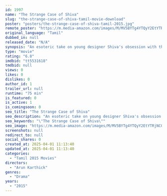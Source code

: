 ```yaml
---
id: 1997
name: "The Strange Case of Shiva"
slug: "the-strange-case-of-shiva-tamil-movie-download"
poster: "posters/the-strange-case-of-shiva-tamil-2015.jpg"
remote_poster: "https://m.media-amazon.com/images/M/MV5BYTg4YTQyY2EtYTRjNC00NTRlLWE2M2MtMGZiZjc1OWQ1MGFkXkEyXkFqcGdeQXVyOTk4MTExMw@@._V1_SX300.jpg"
original_language: "Tamil"
dubbed_in: null
released_date: "N/A"
synopsis: "An esoteric take on young designer Shiva's obsession with the photo of a girl snapped during a mysterious encounter. Within his daily routine, he focuses obsessively on this picture of her that keeps triggering his voyeuristic imp..."
type: "movie"
rating: "6.8"
imdbid: "tt5531618"
tmdbid: null
views: 0
likes: 0
dislikes: 0
author_id: 1
trailer_url: null
runtime: "75 min"
is_featured: 0
is_active: 1
is_comingsoon: 0
seo_title: "The Strange Case of Shiva"
seo_description: "An esoteric take on young designer Shiva's obsession with the photo of a girl snapped during a mysterious encounter. Within his daily routine, he focuses obsessively on this picture of her that keeps triggering his voyeuristic imp..."
seo_keywords: "\"The Strange Case of Shiva\""
seo_image: "https://m.media-amazon.com/images/M/MV5BYTg4YTQyY2EtYTRjNC00NTRlLWE2M2MtMGZiZjc1OWQ1MGFkXkEyXkFqcGdeQXVyOTk4MTExMw@@._V1_SX300.jpg"
screenshots: null
redirect_to: null
social_shares: 0
created_at: 2025-04-01 11:13:40
updated_at: 2025-04-01 11:13:40
categories:
  - "Tamil 2015 Movies"
directors:
  - "Arun Karthick"
genres:
  - "Drama"
years:
  - "2015"
---
```

